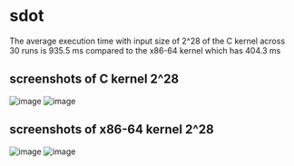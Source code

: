 # sdot
The average execution time with input size of 2^28 of the C kernel across 30 runs is 935.5 ms compared to the x86-64 kernel which has 404.3 ms
## screenshots of C kernel 2^28
![image](https://github.com/noside1/sdot/assets/108528279/d242cb17-78cc-478b-a84c-44594de610d5)
![image](https://github.com/noside1/sdot/assets/108528279/9c757ef5-c826-4fd0-9c82-d3bccc2c2bbc)

## screenshots of x86-64 kernel 2^28
![image](https://github.com/noside1/sdot/assets/108528279/c72f783b-8f97-4cee-ae36-afce9f611a02)
![image](https://github.com/noside1/sdot/assets/108528279/59284a4c-2dfe-4027-81dd-30c59e79e388)



